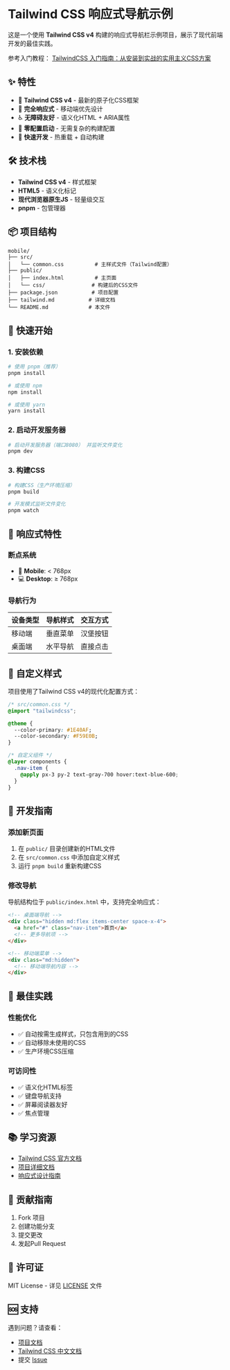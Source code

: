# Tailwind CSS 响应式导航示例

这是一个使用 **Tailwind CSS v4** 构建的响应式导航栏示例项目，展示了现代前端开发的最佳实践。

参考入门教程：
[TailwindCSS 入门指南：从安装到实战的实用主义CSS方案](https://www.jeay.net/front/tailwind.html)

## ✨ 特性

- 🎨 **Tailwind CSS v4** - 最新的原子化CSS框架
- 📱 **完全响应式** - 移动端优先设计
- ♿ **无障碍友好** - 语义化HTML + ARIA属性
- 🎯 **零配置启动** - 无需复杂的构建配置
- 🚀 **快速开发** - 热重载 + 自动构建

## 🛠️ 技术栈

- **Tailwind CSS v4** - 样式框架
- **HTML5** - 语义化标记
- **现代浏览器原生JS** - 轻量级交互
- **pnpm** - 包管理器

## 📦 项目结构

```
mobile/
├── src/
│   └── common.css          # 主样式文件（Tailwind配置）
├── public/
│   ├── index.html          # 主页面
│   └── css/               # 构建后的CSS文件
├── package.json           # 项目配置
├── tailwind.md           # 详细文档
└── README.md             # 本文件
```

## 🚀 快速开始

### 1. 安装依赖

```bash
# 使用 pnpm（推荐）
pnpm install

# 或使用 npm
npm install

# 或使用 yarn
yarn install
```

### 2. 启动开发服务器

```bash
# 启动开发服务器（端口8080） 并监听文件变化
pnpm dev
```

### 3. 构建CSS

```bash
# 构建CSS（生产环境压缩）
pnpm build

# 开发模式监听文件变化
pnpm watch
```

## 📱 响应式特性

### 断点系统

- 📱 **Mobile**: < 768px
- 💻 **Desktop**: ≥ 768px

### 导航行为

| 设备类型 | 导航样式 | 交互方式 |
|---------|----------|----------|
| 移动端 | 垂直菜单 | 汉堡按钮 |
| 桌面端 | 水平导航 | 直接点击 |

## 🎨 自定义样式

项目使用了Tailwind CSS v4的现代化配置方式：

```css
/* src/common.css */
@import "tailwindcss";

@theme {
  --color-primary: #1E40AF;
  --color-secondary: #F59E0B;
}

/* 自定义组件 */
@layer components {
  .nav-item {
    @apply px-3 py-2 text-gray-700 hover:text-blue-600;
  }
}
```

## 📝 开发指南

### 添加新页面

1. 在 `public/` 目录创建新的HTML文件
2. 在 `src/common.css` 中添加自定义样式
3. 运行 `pnpm build` 重新构建CSS

### 修改导航

导航结构位于 `public/index.html` 中，支持完全响应式：

```html
<!-- 桌面端导航 -->
<div class="hidden md:flex items-center space-x-4">
  <a href="#" class="nav-item">首页</a>
  <!-- 更多导航项 -->
</div>

<!-- 移动端菜单 -->
<div class="md:hidden">
  <!-- 移动端导航内容 -->
</div>
```

## 🎯 最佳实践

### 性能优化

- ✅ 自动按需生成样式，只包含用到的CSS
- ✅ 自动移除未使用的CSS
- ✅ 生产环境CSS压缩

### 可访问性

- ✅ 语义化HTML标签
- ✅ 键盘导航支持
- ✅ 屏幕阅读器友好
- ✅ 焦点管理

## 📚 学习资源

- [Tailwind CSS 官方文档](https://tailwindcss.com/docs)
- [项目详细文档](./tailwind.md)
- [响应式设计指南](./tailwind.md#实战示例)

## 🤝 贡献指南

1. Fork 项目
2. 创建功能分支
3. 提交更改
4. 发起Pull Request

## 📄 许可证

MIT License - 详见 [LICENSE](LICENSE) 文件

## 🆘 支持

遇到问题？请查看：

- [项目文档](./tailwind.md)
- [Tailwind CSS 中文文档](https://www.tailwindcss.cn)
- 提交 [Issue](../../issues)